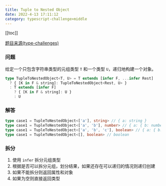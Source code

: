 ```yaml
---
title: Tuple to Nested Object
date: 2022-4-13 17:11:12
category: typescript-challenge>middle
---
```


[[toc]]

[题目来源(type-challenges)](https://github.com/type-challenges/type-challenges/blob/master/questions/3188-medium-tuple-to-nested-object/README.md)

### 问题
给定一个只包含字符串类型的元组类型 `T` 和一个类型 `U`，递归地构建一个对象。


```typescript
type TupleToNestedObject<T, U> = T extends [infer F, ...infer Rest]
  ? { [K in F & string]: TupleToNestedObject<Rest, U> }
  : T extends [infer F]
    ? { [K in F & string]: U }
    : U
```

### 解答

```typescript
type case1 = TupleToNestedObject<['a'], string> // { a: string }
type case1 = TupleToNestedObject<['a', 'b'], number> // { a: { b: number } }
type case1 = TupleToNestedObject<['a', 'b', 'c'], boolean> // { a: { b: { c: boolean } } }
type case1 = TupleToNestedObject<[], boolean> // boolean
```

### 拆分

1. 使用 `infer` 拆分元组类型
2. 根据是否可以拆分元组，划分结果，如果还存在可以递归的情况则递归创建
3. 如果不能拆分则返回属性和对象
4. 如果为空则直接返回类型
